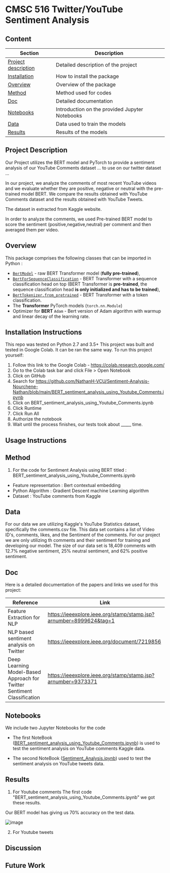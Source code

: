# CMSC 516 Twitter/YouTube Sentiment Analysis

## Content

| Section | Description |
|-|-|
| [Project description](#project_description) | Detailed description of the project |
| [Installation](#installation_instructions) | How to install the package |
| [Overview](#overview) | Overview of the package |
| [Method](#method) | Method used for codes |
| [Doc](#doc) |  Detailed documentation |
| [Notebooks](#notebooks) | Introduction on the provided Jupyter Notebooks |
| [Data](#data) | Data used to train the models |
| [Results](#results) | Results of the models |

## Project Description
Our Project utilizes the BERT model and PyTorch to provide a sentiment analysis of our YouTube Comments dataset ... to use on our twitter dataset ...

In our project, we analyze the comments of most recent YouTube videos and we evaluate whether they are positive, negative or neutral with the pre-trained model BERT.
We compare the results obtained with YouTube Comments dataset and the results obtained with YouTube Tweets.

The dataset in extracted from Kaggle website.

In order to analyze the comments, we used Pre-trained BERT model to score the sentiment (positive,negative,neutral) per comment and then averaged them per video. 

## Overview

This package comprises the following classes that can be imported in Python :

  - [`BertModel`](https://huggingface.co/docs/transformers/model_doc/bert) - raw BERT Transformer model (**fully pre-trained**),
  - [`BertForSequenceClassification`](https://huggingface.co/docs/transformers/model_doc/bert) - BERT Transformer with a sequence classification head on top (BERT Transformer is **pre-trained**, the sequence classification head **is only initialized and has to be trained**),
  - [`BertTokenizer.from_pretrained`](https://huggingface.co/docs/transformers/model_doc/bert) - BERT Transformer with a token classification.
- The **Transformer** PyTorch models (`torch.nn.Module`) 
- Optimizer for **BERT**  `Adam` - Bert version of Adam algorithm with warmup and linear decay of the learning rate.

## Installation Instructions
This repo was tested on Python 2.7 and 3.5+ 
This project was built and tested in Google Colab. It can be ran the same way. To run this project yourself:
1. Follow this link to the Google Colab - https://colab.research.google.com/
2. Go to the Colab task bar and click File > Open Notebook
3. Click on GitHub
4. Search for https://github.com/NathanH-VCU/Sentiment-Analysis-Nourchene-Nathan/blob/main/BERT_sentiment_analysis_using_Youtube_Comments.ipynb
5. Click on BERT_sentiment_analysis_using_Youtube_Comments.ipynb
6. Click Runtime
7. Click Run All
8. Authorize the notebook
9. Wait until the process finishes, our tests took about _____ time.

## Usage Instructions

## Method
1. For the code for Sentiment Analysis using BERT titled : 
BERT_sentiment_analysis_using_Youtube_Comments.ipynb
-	Feature representation : Bert contextual embedding
-	Python Algorithm : Gradient Descent machine Learning algorithm
-	Dataset : YouTube comments from Kaggle

## Data
For our data we are utilizing Kaggle's YouTube Statistics dataset, specifically the comments.csv file. This data set contains a list of Video ID's, comments, likes, and the Sentiment of the comments. For our project we are only utilizing th comments and their sentiment for training and developing our model.
The size of our data set is 18,409 comments with 12.7% negative sentiment, 25% neutral sentiment, and 62% positive sentiment. 

## Doc

Here is a detailed documentation of the papers and links we used for this project:

| Reference | Link |
|-|-|
| Feature Extraction for NLP | https://ieeexplore.ieee.org/stamp/stamp.jsp?arnumber=8999624&tag=1 |
| NLP based sentiment analysis on Twitter | https://ieeexplore.ieee.org/document/7219856 |
| Deep Learning Model-Based Approach for Twitter Sentiment Classification | https://ieeexplore.ieee.org/stamp/stamp.jsp?arnumber=9373371 |

## Notebooks

We include two Jupyter Notebooks for the code

- The first NoteBook ([BERT_sentiment_analysis_using_Youtube_Comments.ipynb](./BERT_sentiment_analysis_using_Youtube_Comments.ipynb)) is used to test the sentiment analysis on YouTube comments Kaggle data.

- The second NoteBook ([Sentiment_Analysis.ipynb](./Sentiment_Analysis.ipynb)) used to test the sentiment analysis on YouTube tweets data.

## Results
1. For Youtube comments 
The first code "BERT_sentiment_analysis_using_Youtube_Comments.ipynb" we got these results.

Our BERT model has giving us 70% accuracy on the test data.

![image](https://user-images.githubusercontent.com/83011466/196296921-76b9cbfa-6e26-47b5-b8f0-f9efe0b4b8aa.png)

2. For Youtube tweets

## Discussion

## Future Work
